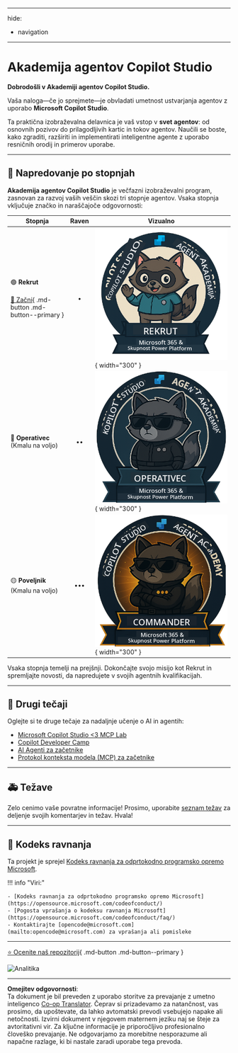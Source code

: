 <!--
CO_OP_TRANSLATOR_METADATA:
{
  "original_hash": "15e57e059ce7689d602d7853187235cd",
  "translation_date": "2025-10-20T22:41:25+00:00",
  "source_file": "docs/index.md",
  "language_code": "sl"
}
-->
---
hide:
- navigation
---

# Akademija agentov Copilot Studio

**Dobrodošli v Akademiji agentov Copilot Studio.**  

Vaša naloga—če jo sprejmete—je obvladati umetnost ustvarjanja agentov z uporabo **Microsoft Copilot Studio**.

Ta praktična izobraževalna delavnica je vaš vstop v **svet agentov**: od osnovnih pozivov do prilagodljivih kartic in tokov agentov. Naučili se boste, kako zgraditi, razširiti in implementirati inteligentne agente z uporabo resničnih orodij in primerov uporabe.

---

## 🏅 Napredovanje po stopnjah

**Akademija agentov Copilot Studio** je večfazni izobraževalni program, zasnovan za razvoj vaših veščin skozi tri stopnje agentov. Vsaka stopnja vključuje značko in naraščajoče odgovornosti:

| Stopnja          | Raven | Vizualno |
|------------------|:-----:|----------|
| 🟢 **Rekrut**</br></br>[🚀 Začni](https://aka.ms/agent-academy-recruit){ .md-button .md-button--primary }     | •     | ![Značka Rekrut](../../../translated_images/mcs-agent-academy-recruit-badge.ae42fcac011188229cda7c92da096df498ae9d647b2f66c6edf16befbbcbb339.sl.png){ width="300" }     |
| 🔵 **Operativec**</br>(Kmalu na voljo)   | ••    | ![Značka Operativec](../../../translated_images/mcs-agent-academy-operative-badge.1366e342a9b895d01f94429b640bca24ed169dbcb9dc099ba149b92825c7a0ac.sl.png){ width="300" } |
| 🟡 **Poveljnik**</br>(Kmalu na voljo)    | •••   | ![Značka Poveljnik](../../../translated_images/mcs-agent-academy-commander-badge.a62ed6b9c3c9bf697286fbfd692b3dddc69a95d0d519b8776667a7bd50e2a183.sl.png){ width="300" } |

Vsaka stopnja temelji na prejšnji. Dokončajte svojo misijo kot Rekrut in spremljajte novosti, da napredujete v svojih agentnih kvalifikacijah.

---

## 🎒 Drugi tečaji

Oglejte si te druge tečaje za nadaljnje učenje o AI in agentih:

- [Microsoft Copilot Studio <3 MCP Lab](https://aka.ms/mcsmcplab)
- [Copilot Developer Camp](https://microsoft.github.io/copilot-camp/)
- [AI Agenti za začetnike](https://microsoft.github.io/ai-agents-for-beginners/)
- [Protokol konteksta modela (MCP) za začetnike](https://github.com/microsoft/mcp-for-beginners)

---

## 🚑 Težave

Zelo cenimo vaše povratne informacije! Prosimo, uporabite [seznam težav](https://github.com/microsoft/agent-academy/issues) za deljenje svojih komentarjev in težav. Hvala!

---

## 📜 Kodeks ravnanja

Ta projekt je sprejel [Kodeks ravnanja za odprtokodno programsko opremo Microsoft](https://opensource.microsoft.com/codeofconduct/).

!!! info "Viri:"

    - [Kodeks ravnanja za odprtokodno programsko opremo Microsoft](https://opensource.microsoft.com/codeofconduct/)
    - [Pogosta vprašanja o kodeksu ravnanja Microsoft](https://opensource.microsoft.com/codeofconduct/faq/)
    - Kontaktirajte [opencode@microsoft.com](mailto:opencode@microsoft.com) za vprašanja ali pomisleke

---

[⭐️ Ocenite naš repozitorij](https://github.com/microsoft/agent-academy){ .md-button .md-button--primary }

<!-- markdownlint-disable-next-line MD033 -->
<img src="https://m365-visitor-stats.azurewebsites.net/agent-academy/index" alt="Analitika" />

---

**Omejitev odgovornosti**:  
Ta dokument je bil preveden z uporabo storitve za prevajanje z umetno inteligenco [Co-op Translator](https://github.com/Azure/co-op-translator). Čeprav si prizadevamo za natančnost, vas prosimo, da upoštevate, da lahko avtomatski prevodi vsebujejo napake ali netočnosti. Izvirni dokument v njegovem maternem jeziku naj se šteje za avtoritativni vir. Za ključne informacije je priporočljivo profesionalno človeško prevajanje. Ne odgovarjamo za morebitne nesporazume ali napačne razlage, ki bi nastale zaradi uporabe tega prevoda.